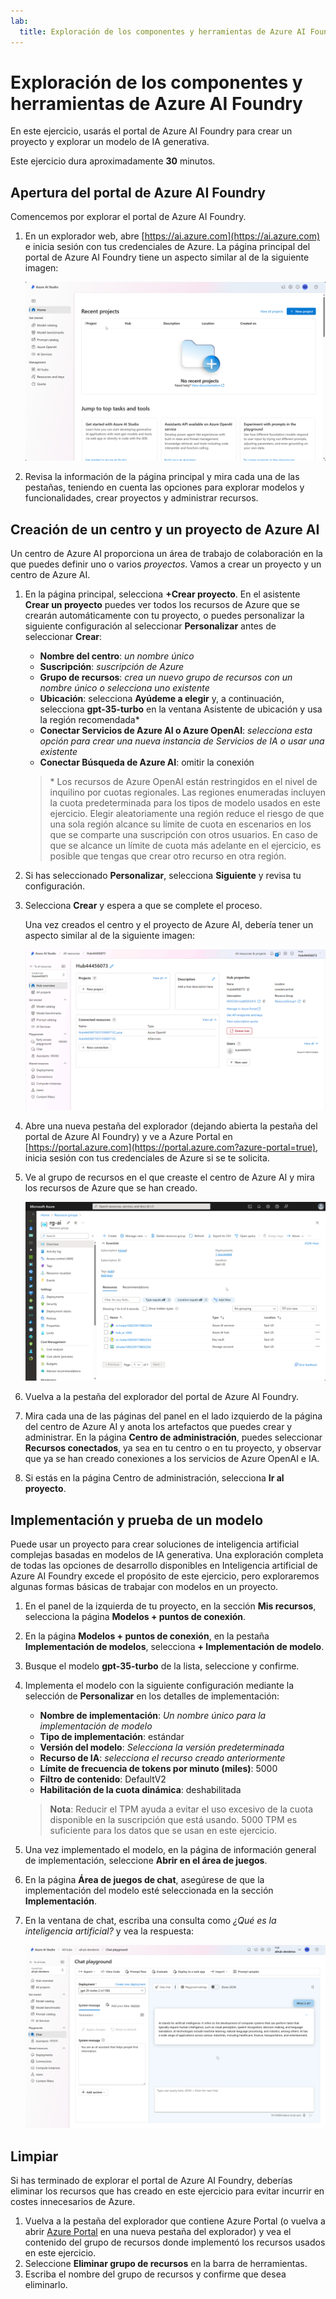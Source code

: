 ```yaml
---
lab:
  title: Exploración de los componentes y herramientas de Azure AI Foundry
---
```


# Exploración de los componentes y herramientas de Azure AI Foundry

En este ejercicio, usarás el portal de Azure AI Foundry para crear un proyecto y explorar un modelo de IA generativa.

Este ejercicio dura aproximadamente **30** minutos.

## Apertura del portal de Azure AI Foundry

Comencemos por explorar el portal de Azure AI Foundry.

1. En un explorador web, abre [https://ai.azure.com](https://ai.azure.com) e inicia sesión con tus credenciales de Azure. La página principal del portal de Azure AI Foundry tiene un aspecto similar al de la siguiente imagen:

    ![Captura de pantalla del portal de Azure AI Foundry.](./media/azure-ai-studio-home.png)

1. Revisa la información de la página principal y mira cada una de las pestañas, teniendo en cuenta las opciones para explorar modelos y funcionalidades, crear proyectos y administrar recursos.

## Creación de un centro y un proyecto de Azure AI

Un centro de Azure AI proporciona un área de trabajo de colaboración en la que puedes definir uno o varios *proyectos*. Vamos a crear un proyecto y un centro de Azure AI.

1. En la página principal, selecciona **+Crear proyecto**. En el asistente **Crear un proyecto** puedes ver todos los recursos de Azure que se crearán automáticamente con tu proyecto, o puedes personalizar la siguiente configuración al seleccionar **Personalizar** antes de seleccionar **Crear**:
   
    - **Nombre del centro**: *un nombre único*
    - **Suscripción**: *suscripción de Azure*
    - **Grupo de recursos**: *crea un nuevo grupo de recursos con un nombre único o selecciona uno existente*
    - **Ubicación**: selecciona **Ayúdeme a elegir** y, a continuación, selecciona **gpt-35-turbo** en la ventana Asistente de ubicación y usa la región recomendada\*
    - **Conectar Servicios de Azure AI o Azure OpenAI**: *selecciona esta opción para crear una nueva instancia de Servicios de IA o usar una existente*
    - **Conectar Búsqueda de Azure AI**: omitir la conexión

    > \* Los recursos de Azure OpenAI están restringidos en el nivel de inquilino por cuotas regionales. Las regiones enumeradas incluyen la cuota predeterminada para los tipos de modelo usados en este ejercicio. Elegir aleatoriamente una región reduce el riesgo de que una sola región alcance su límite de cuota en escenarios en los que se comparte una suscripción con otros usuarios. En caso de que se alcance un límite de cuota más adelante en el ejercicio, es posible que tengas que crear otro recurso en otra región.

1. Si has seleccionado **Personalizar**, selecciona **Siguiente** y revisa tu configuración.
1. Selecciona **Crear** y espera a que se complete el proceso.
   
    Una vez creados el centro y el proyecto de Azure AI, debería tener un aspecto similar al de la siguiente imagen:

    ![Captura de pantalla de los detalles de un centro de Azure AI en el portal de Azure AI Foundry.](./media/azure-ai-resource.png)

1. Abre una nueva pestaña del explorador (dejando abierta la pestaña del portal de Azure AI Foundry) y ve a Azure Portal en [https://portal.azure.com](https://portal.azure.com?azure-portal=true), inicia sesión con tus credenciales de Azure si se te solicita.
1. Ve al grupo de recursos en el que creaste el centro de Azure AI y mira los recursos de Azure que se han creado.

    ![Captura de pantalla de un centro de Azure AI y recursos relacionados en Azure Portal.](./media/azure-portal.png)

1. Vuelva a la pestaña del explorador del portal de Azure AI Foundry.
1. Mira cada una de las páginas del panel en el lado izquierdo de la página del centro de Azure AI y anota los artefactos que puedes crear y administrar. En la página **Centro de administración**, puedes seleccionar **Recursos conectados**, ya sea en tu centro o en tu proyecto, y observar que ya se han creado conexiones a los servicios de Azure OpenAI e IA.
1. Si estás en la página Centro de administración, selecciona **Ir al proyecto**.

## Implementación y prueba de un modelo

Puede usar un proyecto para crear soluciones de inteligencia artificial complejas basadas en modelos de IA generativa. Una exploración completa de todas las opciones de desarrollo disponibles en Inteligencia artificial de Azure AI Foundry excede el propósito de este ejercicio, pero exploraremos algunas formas básicas de trabajar con modelos en un proyecto.

1. En el panel de la izquierda de tu proyecto, en la sección **Mis recursos**, selecciona la página **Modelos + puntos de conexión**.
1. En la página **Modelos + puntos de conexión**, en la pestaña **Implementación de modelos**, selecciona **+ Implementación de modelo**.
1. Busque el modelo **gpt-35-turbo** de la lista, seleccione y confirme.
1. Implementa el modelo con la siguiente configuración mediante la selección de **Personalizar** en los detalles de implementación:
    - **Nombre de implementación**: *Un nombre único para la implementación de modelo*
    - **Tipo de implementación**: estándar
    - **Versión del modelo**: *Selecciona la versión predeterminada*
    - **Recurso de IA**: *selecciona el recurso creado anteriormente*
    - **Límite de frecuencia de tokens por minuto (miles)**: 5000
    - **Filtro de contenido**: DefaultV2
    - **Habilitación de la cuota dinámica**: deshabilitada
      
    > **Nota**: Reducir el TPM ayuda a evitar el uso excesivo de la cuota disponible en la suscripción que está usando. 5000 TPM es suficiente para los datos que se usan en este ejercicio.

1. Una vez implementado el modelo, en la página de información general de implementación, seleccione **Abrir en el área de juegos**.
1. En la página **Área de juegos de chat**, asegúrese de que la implementación del modelo esté seleccionada en la sección **Implementación**.
1. En la ventana de chat, escriba una consulta como *¿Qué es la inteligencia artificial?* y vea la respuesta:

    ![Captura de pantalla del área de juegos en el portal de Azure AI Foundry.](./media/playground.png)

## Limpiar

Si has terminado de explorar el portal de Azure AI Foundry, deberías eliminar los recursos que has creado en este ejercicio para evitar incurrir en costes innecesarios de Azure.

1. Vuelva a la pestaña del explorador que contiene Azure Portal (o vuelva a abrir [Azure Portal](https://portal.azure.com?azure-portal=true) en una nueva pestaña del explorador) y vea el contenido del grupo de recursos donde implementó los recursos usados en este ejercicio.
1. Seleccione **Eliminar grupo de recursos** en la barra de herramientas.
1. Escriba el nombre del grupo de recursos y confirme que desea eliminarlo.

